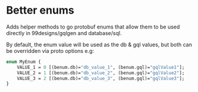 # Better enums

Adds helper methods to go protobuf enums that allow them to be used directly in 99designs/gqlgen and database/sql.

By default, the enum value will be used as the db & gql values, but both can be overridden via proto options e.g:

```proto
enum MyEnum {
    VALUE_1 = 0 [(benum.db)="db_value_1", (benum.gql)="gqlValue1"];
    VALUE_2 = 1 [(benum.db)="db_value_2", (benum.gql)="gqlValue2"];
    VALUE_3 = 2 [(benum.db)="db_value_3", (benum.gql)="gqlValue3"];
}
```
